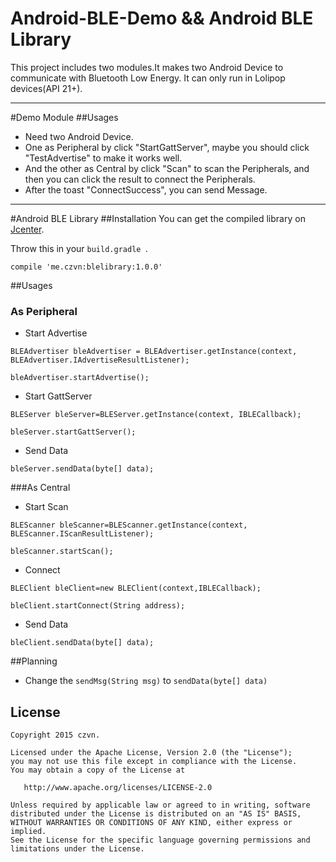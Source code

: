 # Android-BLE-Demo && Android BLE LibraryThis project includes two modules.It makes two Android Device to communicate with Bluetooth Low Energy. It can only run in  Lolipop devices(API 21+).------#Demo Module##Usages* Need two Android Device.* One as Peripheral by click "StartGattServer", maybe  you should click "TestAdvertise" to make it works well.* And the other as Central by click "Scan" to scan the Peripherals, and then you can click the result to connect the Peripherals.* After the toast "ConnectSuccess", you can send Message.------#Android BLE Library##InstallationYou can get the compiled library on [Jcenter](https://bintray.com/czvn/maven/blelibrary/view).Throw this in your `build.gradle `.```compile 'me.czvn:blelibrary:1.0.0'```##Usages### As Peripheral* Start Advertise```BLEAdvertiser bleAdvertiser = BLEAdvertiser.getInstance(context, BLEAdvertiser.IAdvertiseResultListener);bleAdvertiser.startAdvertise();```* Start GattServer```BLEServer bleServer=BLEServer.getInstance(context, IBLECallback);bleServer.startGattServer();```* Send Data```bleServer.sendData(byte[] data);```###As Central* Start Scan```BLEScanner bleScanner=BLEScanner.getInstance(context, BLEScanner.IScanResultListener);bleScanner.startScan();```* Connect```BLEClient bleClient=new BLEClient(context,IBLECallback);bleClient.startConnect(String address);```* Send Data```bleClient.sendData(byte[] data);```##Planning* Change the `sendMsg(String msg)` to `sendData(byte[] data)` License------    Copyright 2015 czvn.    Licensed under the Apache License, Version 2.0 (the "License");    you may not use this file except in compliance with the License.    You may obtain a copy of the License at       http://www.apache.org/licenses/LICENSE-2.0    Unless required by applicable law or agreed to in writing, software    distributed under the License is distributed on an "AS IS" BASIS,    WITHOUT WARRANTIES OR CONDITIONS OF ANY KIND, either express or implied.    See the License for the specific language governing permissions and    limitations under the License.